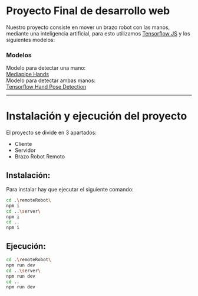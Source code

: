 # Proyecto Final de desarrollo web
Nuestro proyecto consiste en mover un brazo robot con las manos, mediante una inteligencia artificial, para esto utilizamos [Tensorflow JS](https://www.tensorflow.org/) y los siguientes modelos:

### Modelos
Modelo para detectar una mano:  
[Mediapipe Hands](https://google.github.io/mediapipe/solutions/hands.html)  
Modelo para detectar ambas manos:  
[Tensorflow Hand Pose Detection](https://github.com/tensorflow/tfjs-models/tree/master/hand-pose-detection)  

---
# Instalación y ejecución del proyecto
El proyecto se divide en 3 apartados:  
* Cliente
* Servidor
* Brazo Robot Remoto

## Instalación:
Para instalar hay que ejecutar el siguiente comando:   
```bash
cd .\remoteRobot\ 
npm i
cd ..\server\ 
npm i
cd ..
npm i
```

## Ejecución:
```bash
cd .\remoteRobot\ 
npm run dev
cd ..\server\ 
npm run dev
cd ..
npm run dev
```
